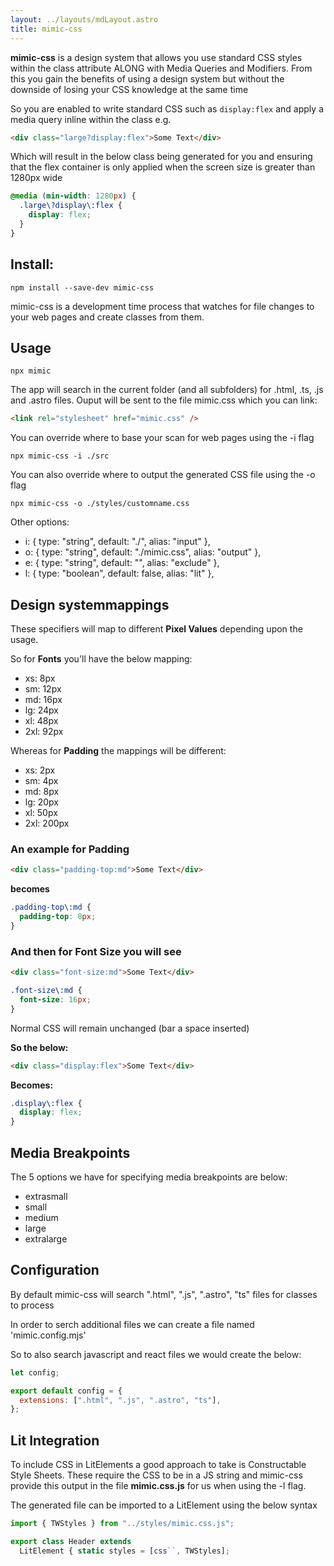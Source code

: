 ```yaml
---
layout: ../layouts/mdLayout.astro
title: mimic-css
---
```


**mimic-css** is a design system that allows you use standard CSS styles within the class attribute ALONG with Media Queries and Modifiers. From this you gain the benefits of using a design system but without the downside of losing your CSS knowledge
at the same time

So you are enabled to write standard CSS such as `display:flex` and apply a media query inline within the class e.g.

```html
<div class="large?display:flex">Some Text</div>
```

Which will result in the below class being generated for you and ensuring that the flex container is only applied when the screen size is greater than 1280px wide

```css
@media (min-width: 1280px) {
  .large\?display\:flex {
    display: flex;
  }
}
```
<!-- 
## Design System

In order to provide consistency across a website we provide a set of standard values taht can be used rather than specific pixel values. There are 6 values that are used across the board **xs, sm, md, lg, xl and 2xl**

```html
<div class="padding-top:md">Some Text</div>
```

**becomes**

```css
.padding-top\:md {
  padding-top: 8px;
}
``` -->
<!-- 
## Pseudo Classes

You can also apply pseudo class like **hover** and **focus** inline with the class attribute

```html
<div class="background-color:blue:hover">Some Text</div>
```

Which will create a class for you like this

```css
.background-color\:blue\:hover:hover {
  background-color: blue;
}
``` -->

## Install:

`npm install --save-dev mimic-css`

mimic-css is a development time process that watches for file changes to your web pages and create classes from them.

## Usage

`npx mimic`

The app will search in the current folder (and all subfolders) for .html, .ts, .js and .astro files.
Ouput will be sent to the file mimic.css which you can link:

```html
<link rel="stylesheet" href="mimic.css" />
```

You can override where to base your scan for web pages using the -i flag

```
npx mimic-css -i ./src
```

You can also override where to output the generated CSS file using the -o flag

```
npx mimic-css -o ./styles/customname.css
```

Other options:

- i: { type: "string", default: "./", alias: "input" },
- o: { type: "string", default: "./mimic.css", alias: "output" },
- e: { type: "string", default: "", alias: "exclude" },
- l: { type: "boolean", default: false, alias: "lit" },

## Design systemmappings

These specifiers will map to different **Pixel Values** depending upon the usage.

So for **Fonts** you'll have the below mapping:

<ul>
<li>xs:     8px</li>
<li>sm:     12px</li>
<li>md:     16px</li>
<li>lg:     24px</li>
<li>xl:     48px</li>
<li>2xl:    92px</li>
</ul>

Whereas for **Padding** the mappings will be different:

<ul>
<li>xs:     2px</li>
<li>sm:     4px</li>
<li>md:     8px</li>
<li>lg:     20px</li>
<li>xl:     50px</li>
<li>2xl:    200px</li>
</ul>

### An example for Padding

```html
<div class="padding-top:md">Some Text</div>
```

**becomes**

```css
.padding-top\:md {
  padding-top: 8px;
}
```

### And then for Font Size you will see

```html
<div class="font-size:md">Some Text</div>
```

```css
.font-size\:md {
  font-size: 16px;
}
```

Normal CSS will remain unchanged (bar a space inserted)

**So the below:**

```html
<div class="display:flex">Some Text</div>
```

**Becomes:**

```css
.display\:flex {
  display: flex;
}
```

## Media Breakpoints

The 5 options we have for specifying media breakpoints are below:

<ul>
<li>extrasmall</li>
<li>small</li>
<li>medium</li>
<li>large</li>
<li>extralarge</li>
</ul>

## Configuration

By default mimic-css will search ".html", ".js", ".astro", "ts" files for classes to process

In order to serch additional files we can create a file named 'mimic.config.mjs'

So to also search javascript and react files we would create the below:

```js
let config;

export default config = {
  extensions: [".html", ".js", ".astro", "ts"],
};
```

## Lit Integration

To include CSS in LitElements a good approach to take is Constructable Style Sheets. These require the CSS to be in a JS string and mimic-css provide this output in the file **mimic.css.js** for us when using the -l flag.

The generated file can be imported to a LitElement using the below syntax

```javascript
import { TWStyles } from "../styles/mimic.css.js";

export class Header extends
  LitElement { static styles = [css``, TWStyles];
```
